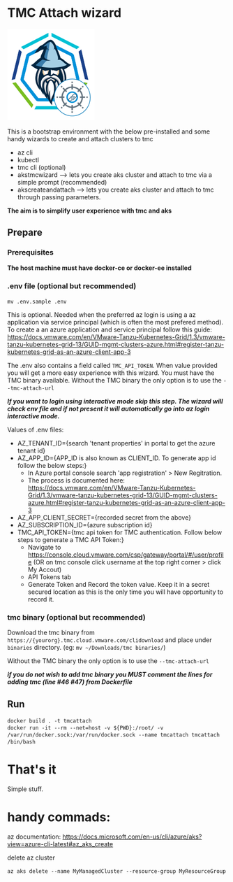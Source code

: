 # TMC Attach wizard
<img src="images/logo.png" alt="Attach to TMC" width=200 height=210/>

This is a bootstrap environment with the below pre-installed and some handy wizards to create and attach clusters to tmc
- az cli
- kubectl
- tmc cli (optional)
- akstmcwizard --> lets you create aks cluster and attach to tmc via a simple prompt (recommended)
- akscreateandattach --> lets you create aks cluster and attach to tmc through passing parameters.

**The aim is to simplify user experience with tmc and aks**

## Prepare

### Prerequisites

**The host machine must have docker-ce or docker-ee installed**

### .env file (optional but recommended)

`mv .env.sample .env`

This is optional. Needed when the preferred az login is using a az application via service principal (which is often the most prefered method). To create a an azure application and service principal follow this guide: https://docs.vmware.com/en/VMware-Tanzu-Kubernetes-Grid/1.3/vmware-tanzu-kubernetes-grid-13/GUID-mgmt-clusters-azure.html#register-tanzu-kubernetes-grid-as-an-azure-client-app-3

The .env also contains a field called `TMC_API_TOKEN`. When value provided you will get a more easy experience with this wizard. You must have the TMC binary available. Without the TMC binary the only option is to use the `--tmc-attach-url`

***If you want to login using interactive mode skip this step. The wizard will check env file and if not present it will automatically go into az login interactive mode.***

Values of .env files:
- AZ_TENANT_ID={search 'tenant properties' in portal to get the azure tenant id}
- AZ_APP_ID={APP_ID is also known as CLIENT_ID. To generate app id follow the below steps:}
    - In Azure portal console search 'app registration' > New Regitration. 
    - The process is documented here: https://docs.vmware.com/en/VMware-Tanzu-Kubernetes-Grid/1.3/vmware-tanzu-kubernetes-grid-13/GUID-mgmt-clusters-azure.html#register-tanzu-kubernetes-grid-as-an-azure-client-app-3
- AZ_APP_CLIENT_SECRET={recorded secret from the above}
- AZ_SUBSCRIPTION_ID={azure subscription id}
- TMC_API_TOKEN={tmc api token for TMC authentication. Follow below steps to generate a TMC API Token:}
    - Navigate to https://console.cloud.vmware.com/csp/gateway/portal/#/user/profile (OR on tmc console click username at the top right corner > click My Accout)
    - API Tokens tab
    - Generate Token and Record the token value. Keep it in a secret secured location as this is the only time you will have opportunity to record it.


### tmc binary (optional but recommended)

Download the tmc binary from `https://{yourorg}.tmc.cloud.vmware.com/clidownload` and place under `binaries` directory. (eg: `mv ~/Downloads/tmc binaries/`)

Without the TMC binary the only option is to use the `--tmc-attach-url`

***if you do not wish to add tmc binary you MUST comment the lines for adding tmc (line #46 #47) from Dockerfile***

## Run
```
docker build . -t tmcattach
docker run -it --rm --net=host -v ${PWD}:/root/ -v /var/run/docker.sock:/var/run/docker.sock --name tmcattach tmcattach /bin/bash
```

# That's it
Simple stuff.

# handy commads:

az documentation: https://docs.microsoft.com/en-us/cli/azure/aks?view=azure-cli-latest#az_aks_create


delete az cluster
```
az aks delete --name MyManagedCluster --resource-group MyResourceGroup
```
